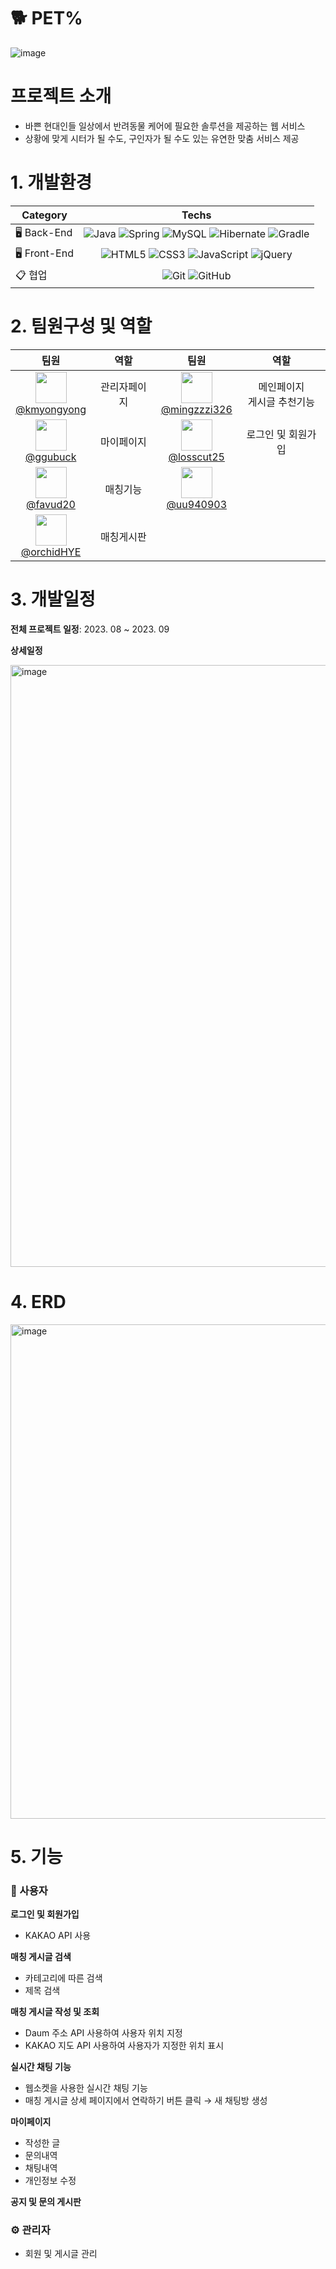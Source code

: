 # 🐕 PET%
![image](https://github.com/orchidHYE/Pet-Percent/assets/131605360/76b83275-aecb-4e24-8db2-8a6754ce463a)



# 프로젝트 소개
- 바쁜 현대인들 일상에서 반려동물 케어에 필요한 솔루션을 제공하는 웹 서비스
- 상황에 맞게 시터가 될 수도, 구인자가 될 수도 있는 유연한 맞춤 서비스 제공

# 1. 개발환경
| Category    | Techs    |
|---   |:---:   |
| 🖥️ Back-End     | ![Java](https://img.shields.io/badge/java-%23ED8B00.svg?style=for-the-badge&logo=openjdk&logoColor=white) ![Spring](https://img.shields.io/badge/spring-%236DB33F.svg?style=for-the-badge&logo=spring&logoColor=white) ![MySQL](https://img.shields.io/badge/mysql-4479A1.svg?style=for-the-badge&logo=mysql&logoColor=white) ![Hibernate](https://img.shields.io/badge/Hibernate-59666C?style=for-the-badge&logo=Hibernate&logoColor=white) ![Gradle](https://img.shields.io/badge/Gradle-02303A.svg?style=for-the-badge&logo=Gradle&logoColor=white)|
| 🖥️ Front-End     | ![HTML5](https://img.shields.io/badge/html5-%23E34F26.svg?style=for-the-badge&logo=html5&logoColor=white) ![CSS3](https://img.shields.io/badge/css3-%231572B6.svg?style=for-the-badge&logo=css3&logoColor=white) ![JavaScript](https://img.shields.io/badge/javascript-%23323330.svg?style=for-the-badge&logo=javascript&logoColor=%23F7DF1E) ![jQuery](https://img.shields.io/badge/jquery-%230769AD.svg?style=for-the-badge&logo=jquery&logoColor=white)|
| 📋 협업    | ![Git](https://img.shields.io/badge/git-%23F05033.svg?style=for-the-badge&logo=git&logoColor=white) ![GitHub](https://img.shields.io/badge/github-%23121011.svg?style=for-the-badge&logo=github&logoColor=white)|

# 2. 팀원구성 및 역할
| 팀원 | 역할 | 팀원 | 역할 |
|:-:|:-:|:-:|:-:| 
| <img src="https://avatars.githubusercontent.com/u/137588438?v=4" width="50" height="50"/><br/>[@kmyongyong](https://github.com/kmyongyong) | 관리자페이지 | <img src="https://avatars.githubusercontent.com/u/131141333?v=4" width="50" height="50"/><br/>[@mingzzzi326](https://github.com/mingzzzi326) | 메인페이지<br/>게시글 추천기능  |
| <img src="https://avatars.githubusercontent.com/u/139062385?v=4" width="50" height="50"/><br/>[@ggubuck](https://github.com/ggubuck) | 마이페이지 | <img src="https://avatars.githubusercontent.com/u/80761052?v=4" width="50" height="50"/><br/>[@losscut25](https://github.com/losscut25) | 로그인 및 회원가입 |
| <img src="https://avatars.githubusercontent.com/u/76652210?v=4" width="50" height="50"/><br/>[@favud20](https://github.com/favud20) | 매칭기능 | <img src="https://avatars.githubusercontent.com/u/128020445?v=4" width="50" height="50"/><br/>[@uu940903](https://github.com/uu940903)| | 공지사항<br/>문의게시판 |
| <img src="https://avatars.githubusercontent.com/u/131605360?v=4" width="50" height="50"/><br/>[@orchidHYE](https://github.com/orchidHYE) | 매칭게시판 |

# 3. 개발일정
**전체 프로젝트 일정**: 2023. 08 ~ 2023. 09

**상세일정**

<img width="963" alt="image" src="https://github.com/orchidHYE/Pet-Percent/assets/131605360/d876688c-328a-4ebc-960b-84b46c915f0d">



# 4. ERD
<img width="791" alt="image" src="https://github.com/orchidHYE/Pet-Percent/assets/131605360/06dc759f-ac84-4071-b802-792a40a2f79a">


# 5. 기능
###  👤 사용자
**로그인 및 회원가입**
- KAKAO API 사용

**매칭 게시글 검색**
- 카테고리에 따른 검색
- 제목 검색

**매칭 게시글 작성 및 조회**
- Daum 주소 API 사용하여 사용자 위치 지정
- KAKAO 지도 API 사용하여 사용자가 지정한 위치 표시

**실시간 채팅 기능**
- 웹소켓을 사용한 실시간 채팅 기능
- 매칭 게시글 상세 페이지에서 연락하기 버튼 클릭 → 새 채팅방 생성

**마이페이지**
- 작성한 글
- 문의내역
- 채팅내역
- 개인정보 수정
  
**공지 및 문의 게시판**

### ⚙️ 관리자
- 회원 및 게시글 관리
